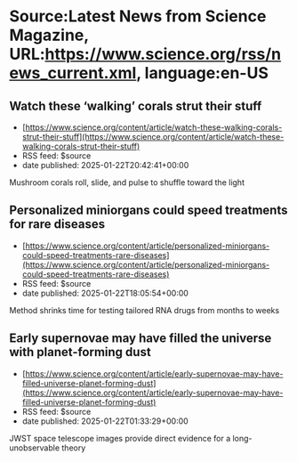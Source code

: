 # Source:Latest News from Science Magazine, URL:https://www.science.org/rss/news_current.xml, language:en-US

## Watch these ‘walking’ corals strut their stuff
 - [https://www.science.org/content/article/watch-these-walking-corals-strut-their-stuff](https://www.science.org/content/article/watch-these-walking-corals-strut-their-stuff)
 - RSS feed: $source
 - date published: 2025-01-22T20:42:41+00:00

Mushroom corals roll, slide, and pulse to shuffle toward the light

## Personalized miniorgans could speed treatments for rare diseases
 - [https://www.science.org/content/article/personalized-miniorgans-could-speed-treatments-rare-diseases](https://www.science.org/content/article/personalized-miniorgans-could-speed-treatments-rare-diseases)
 - RSS feed: $source
 - date published: 2025-01-22T18:05:54+00:00

Method shrinks time for testing tailored RNA drugs from months to weeks

## Early supernovae may have filled the universe with planet-forming dust
 - [https://www.science.org/content/article/early-supernovae-may-have-filled-universe-planet-forming-dust](https://www.science.org/content/article/early-supernovae-may-have-filled-universe-planet-forming-dust)
 - RSS feed: $source
 - date published: 2025-01-22T01:33:29+00:00

JWST space telescope images provide direct evidence for a long-unobservable theory

